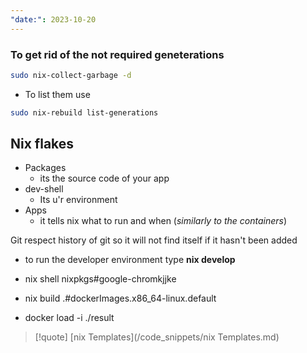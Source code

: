 ```yaml
---
"date:": 2023-10-20
---
```


### To get rid of the  not required  geneterations 

```bash 
sudo nix-collect-garbage -d
```

- To list them use 

```bash 
sudo nix-rebuild list-generations
```




## Nix flakes 

- Packages 
	- its the source code of your app 
- dev-shell 
	- Its u'r environment 
- Apps 
	- it tells nix what to run and when (*similarly to the containers*)

Git respect history of git so it will not find itself if it hasn't been added


- to run the   developer environment type **nix develop**

- nix shell nixpkgs#google-chromkjjke
- nix build .#dockerImages.x86_64-linux.default
- docker load -i ./result


>[!quote] [nix Templates](/code_snippets/nix Templates.md)
